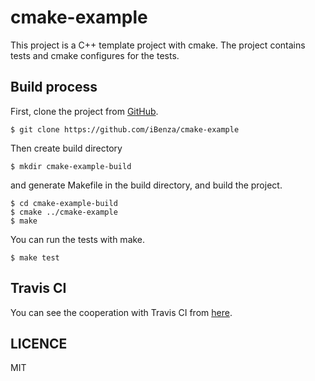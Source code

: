 cmake-example
=============

This project is a C++ template project with cmake.
The project contains tests and cmake configures for the tests.

Build process
-------------
First, clone the project from
[GitHub](https://github.com/iBenza/cmake-example).

```
$ git clone https://github.com/iBenza/cmake-example
```

Then create build directory

```
$ mkdir cmake-example-build
```

and generate Makefile in the build directory, and build the project.

```
$ cd cmake-example-build
$ cmake ../cmake-example
$ make
```

You can run the tests with make.

```
$ make test
```

Travis CI
---------

You can see the cooperation with Travis CI from
[here](https://travis-ci.org/iBenza/cmake-example).

LICENCE
-------

MIT
